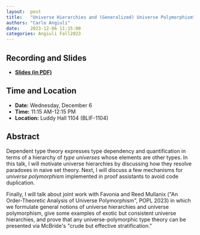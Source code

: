 ```yaml
---
layout:  post
title:   "Universe Hierarchies and (Generalized) Universe Polymorphism"
authors: "Carlo Angiuli"
date:    2023-12-06 11:15:00
categories: Angiuli Fall2023
---
```


## Recording and Slides

<!-- <iframe width="640" height="360" src="https://www.youtube.com/embed/f8WpBngZehA" frameborder="0" allowfullscreen></iframe> -->

+ [**Slides (in PDF)**](http://wonks.github.io/slides/mugen-angiuli-dec-6-2023.pdf)

## Time and Location

* **Date:** Wednesday, December 6
* **Time:** 11:15 AM-12:15 PM
* **Location:** Luddy Hall 1104 (BLIF-1104)

## Abstract

Dependent type theory expresses type dependency and quantification in terms of a
hierarchy of _type universes_ whose elements are other types. In this talk, I
will motivate universe hierarchies by discussing how they resolve paradoxes in
naive set theory. Next, I will discuss a few mechanisms for _universe
polymorphism_ implemented in proof assistants to avoid code duplication.

Finally, I will talk about joint work with Favonia and Reed Mullanix ("An
Order-Theoretic Analysis of Universe Polymorphism", POPL 2023) in which we
formulate general notions of universe hierarchies and universe polymorphism,
give some examples of exotic but consistent universe hierarchies, and prove that
any universe-polymorphic type theory can be presented via McBride's "crude but
effective stratification."
